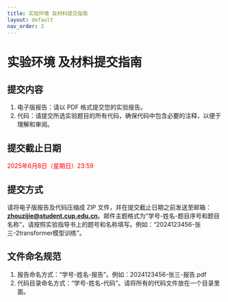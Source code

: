 ```yaml
---
title: 实验环境 及材料提交指南
layout: default
nav_order: 2
---
```

# 实验环境 及材料提交指南
## 提交内容
1.	电子版报告：请以 PDF 格式提交您的实验报告。
2.	代码：请提交所选实验题目的所有代码，确保代码中包含必要的注释，以便于理解和审阅。
## 提交截止日期
<font color='red'>2025年6月8日（星期日）23:59</font>
## 提交方式
请将电子版报告及代码压缩成 ZIP 文件，并在提交截止日期之前发送至邮箱：**zhouzijie@student.cup.edu.cn**。邮件主题格式为“学号-姓名-题目序号和题目名称”，请按照实验指导书上的题号和名称填写。例如：“2024123456-张三-2transformer模型训练”。
## 文件命名规范
1.	报告命名方式：“学号-姓名-报告”。例如：2024123456-张三-报告.pdf
2.	代码目录命名方式：“学号-姓名-代码”。请将所有的代码文件放在一个目录里面。
